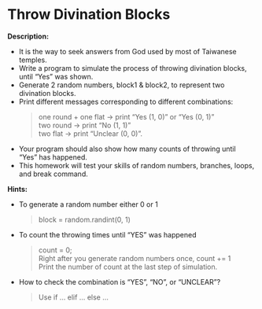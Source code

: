 # Throw Divination Blocks
 
<b>Description:</b>
- It is the way to seek answers from God used by most of Taiwanese temples.
- Write a program to simulate the process of throwing divination blocks, until “Yes” was shown.
- Generate 2 random numbers, block1 & block2, to represent two divination blocks.
- Print different messages corresponding to different combinations:
  > one round + one flat → print “Yes (1, 0)” or “Yes (0, 1)”<br>
  > two round → print “No (1, 1)”<br>
  > two flat → print “Unclear (0, 0)”.
- Your program should also show how many counts of throwing until “Yes” has happened.
- This homework will test your skills of random numbers, branches, loops, and break command.


<b>Hints:</b>
- To generate a random number either 0 or 1
  > block = random.randint(0, 1)
- To count the throwing times until “YES” was happened
  > count = 0;<br>
  > Right after you generate random numbers once, count += 1<br>
  > Print the number of count at the last step of simulation.
- How to check the combination is “YES”, “NO”, or “UNCLEAR”?
  > Use if … elif … else …
